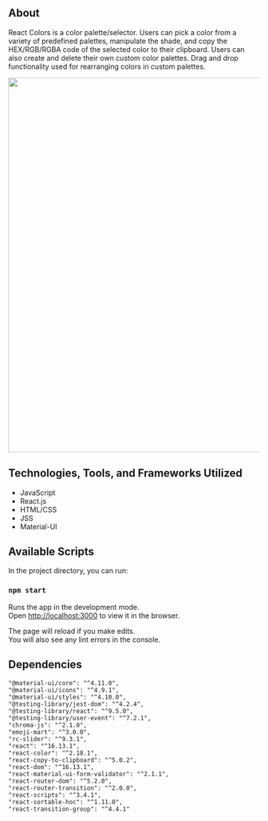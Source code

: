 ## About

React Colors is a color palette/selector. Users can pick a color from a variety of predefined palettes, manipulate the shade, and copy the HEX/RGB/RGBA code of the selected color to their clipboard. Users can also create and delete their own custom color palettes. Drag and drop functionality used for rearranging colors in custom palettes.

<img src="https://github.com/mpdevelops/misc/blob/master/Screen%20Shot%202020-09-07%20at%2012.35.19%20AM.png?raw=true" width="750"/>

## Technologies, Tools, and Frameworks Utilized

- JavaScript
- React.js
- HTML/CSS
- JSS
- Material-UI

## Available Scripts

In the project directory, you can run:

### `npm start`

Runs the app in the development mode.<br />
Open [http://localhost:3000](http://localhost:3000) to view it in the browser.

The page will reload if you make edits.<br />
You will also see any lint errors in the console.

## Dependencies

    "@material-ui/core": "^4.11.0",
    "@material-ui/icons": "^4.9.1",
    "@material-ui/styles": "^4.10.0",
    "@testing-library/jest-dom": "^4.2.4",
    "@testing-library/react": "^9.5.0",
    "@testing-library/user-event": "^7.2.1",
    "chroma-js": "^2.1.0",
    "emoji-mart": "^3.0.0",
    "rc-slider": "^9.3.1",
    "react": "^16.13.1",
    "react-color": "^2.18.1",
    "react-copy-to-clipboard": "^5.0.2",
    "react-dom": "^16.13.1",
    "react-material-ui-form-validator": "^2.1.1",
    "react-router-dom": "^5.2.0",
    "react-router-transition": "^2.0.0",
    "react-scripts": "^3.4.1",
    "react-sortable-hoc": "^1.11.0",
    "react-transition-group": "^4.4.1"
